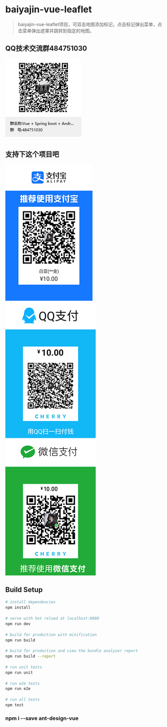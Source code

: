 # baiyajin-vue-leaflet
> baiyajin-vue-leaflet项目，可双击地图添加标记，点击标记弹出菜单，点击菜单弹出遮罩并跳转到指定的地图。
## QQ技术交流群484751030
![QQ技术交流群484751030](./static/baiyajin.png)
## 支持下这个项目吧
![支付宝](./static/zfb10.png)
![QQ](./static/qq10.png)
![微信](./static/wx10.png)
## Build Setup
``` bash
# install dependencies
npm install

# serve with hot reload at localhost:8080
npm run dev

# build for production with minification
npm run build

# build for production and view the bundle analyzer report
npm run build --report

# run unit tests
npm run unit

# run e2e tests
npm run e2e

# run all tests
npm test
```
### npm i --save ant-design-vue

